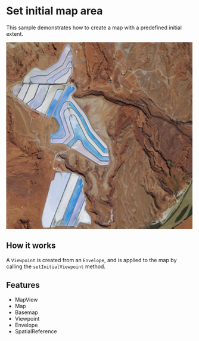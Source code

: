 # Set initial map area

This sample demonstrates how to create a map with a predefined initial extent.

![](screenshot.png)

## How it works

A `Viewpoint` is created from an `Envelope`, and is applied to the map by calling the `setInitialViewpoint` method.

## Features
- MapView
- Map
- Basemap
- Viewpoint
- Envelope
- SpatialReference
